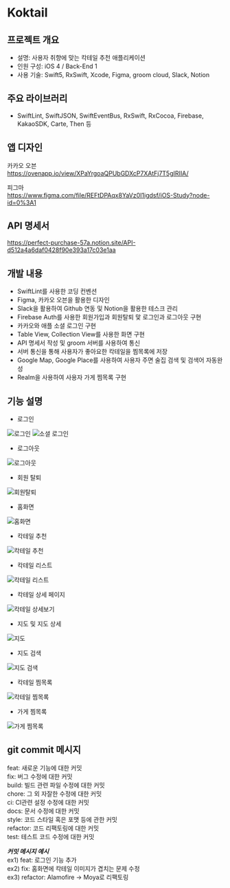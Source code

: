 # Koktail

## 프로젝트 개요
- 설명: 사용자 취향에 맞는 칵테일 추천 애플리케이션
- 인원 구성: iOS 4 / Back-End 1
- 사용 기술: Swift5, RxSwift, Xcode, Figma, groom cloud, Slack, Notion

## 주요 라이브러리
- SwiftLint, SwiftJSON, SwiftEventBus, RxSwift, RxCocoa, Firebase, KakaoSDK, Carte, Then 등

## 앱 디자인
카카오 오븐   
https://ovenapp.io/view/XPaYrgoaQPUbGDXcP7XAtFj7T5gIRIIA/

피그마   
https://www.figma.com/file/REFtDPAqx8YaVz0I1igdsf/iOS-Study?node-id=0%3A1

## API 명세서   
https://perfect-purchase-57a.notion.site/API-d512a4a6daf0428f90e393a17c03e1aa

## 개발 내용
- SwiftLint를 사용한 코딩 컨벤션
- Figma, 카카오 오븐을 활용한 디자인
- Slack을 활용하여 Github 연동 및 Notion을 활용한 테스크 관리
- Firebase Auth를 사용한 회원가입과 회원탈퇴 맟 로그인과 로그아웃 구현
- 카카오와 애플 소셜 로그인 구현
- Table View, Collection View를 사용한 화면 구현
- API 명세서 작성 및 groom 서버를 사용하여 통신
- 서버 통신을 통해 사용자가 좋아요한 칵테일을 찜목록에 저장
- Google Map, Google Place를 사용하여 사용자 주면 술집 검색 및 검색어 자동완성
- Realm을 사용하여 사용자 가게 찜목록 구현

## 기능 설명
- 로그인

![로그인](https://user-images.githubusercontent.com/45002556/131214577-70f39650-f0b4-434b-b2b2-10e420780f13.gif)
![소셜 로그인](https://user-images.githubusercontent.com/45002556/131214925-8d631519-1bc9-47cf-86b6-3e7ebd771d0c.gif)

- 로그아웃

![로그아웃](https://user-images.githubusercontent.com/45002556/131214572-8e598fe7-c8c0-4507-b845-5ee0bf9053be.gif)

- 회원 탈퇴

![회원탈퇴](https://user-images.githubusercontent.com/45002556/131214931-8e6791a2-a390-4887-8ceb-c50135ae6c02.gif)

- 홈화면

![홈화면](https://user-images.githubusercontent.com/45002556/131214590-55aa75ca-13de-48a7-9e03-ed0b0e6f2699.gif)

- 칵테일 추천

![칵테일 추천](https://user-images.githubusercontent.com/45002556/131214585-3252ca33-0842-4178-ae29-6d0bdb33e636.gif)

- 칵테일 리스트

![칵테일 리스트](https://user-images.githubusercontent.com/45002556/131214598-7b0c13b6-5a1f-463e-bd79-5cec4a3f1b08.gif)

- 칵테일 상세 페이지

![칵테일 상세보기](https://user-images.githubusercontent.com/45002556/131214606-e98e282a-a195-4c1b-92cc-85b18837d05d.gif)

- 지도 및 지도 상세

![지도](https://user-images.githubusercontent.com/45002556/131214812-1060d2ec-3de1-4f89-b89b-fab4dc2587f1.gif)

- 지도 검색

![지도 검색](https://user-images.githubusercontent.com/45002556/131214628-cf551aa4-c9a9-45fd-a996-309365f3dfb7.gif)

- 칵테일 찜목록

![칵테일 찜목록](https://user-images.githubusercontent.com/45002556/131214673-42b38615-3b0d-4ad3-9999-7779097f3f3c.gif)

- 가게 찜목록

![가게 찜목록](https://user-images.githubusercontent.com/45002556/131214678-8c77cbc9-b7d6-4d03-bd65-329e561a240e.gif)

## git commit 메시지
feat: 새로운 기능에 대한 커밋   
fix: 버그 수정에 대한 커밋   
build: 빌드 관련 파일 수정에 대한 커밋   
chore: 그 외 자잘한 수정에 대한 커밋   
ci: CI관련 설정 수정에 대한 커밋   
docs: 문서 수정에 대한 커밋   
style: 코드 스타일 혹은 포맷 등에 관한 커밋   
refactor:  코드 리팩토링에 대한 커밋   
test: 테스트 코드 수정에 대한 커밋   

***커밋 메시지 예시***    
ex1) feat: 로그인 기능 추가   
ex2) fix: 홈화면에 칵테일 이미지가 겹치는 문제 수정   
ex3) refactor: Alamofire -> Moya로 리팩토링
